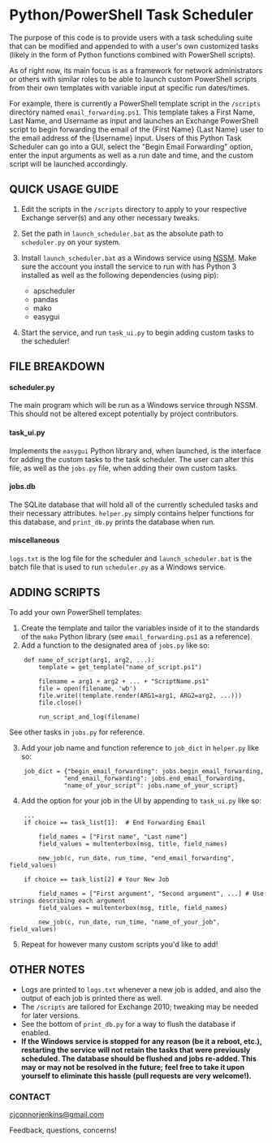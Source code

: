 # Python/PowerShell Task Scheduler

The purpose of this code is to provide users with a task scheduling suite that can be modified and appended to with a user's own customized tasks (likely in the form of Python functions combined with PowerShell scripts).

As of right now, its main focus is as a framework for network administrators or others with similar roles to be able to launch custom PowerShell scripts from their own templates with variable input at specific run dates/times.

For example, there is currently a PowerShell template script in the `/scripts` directory named `email_forwarding.ps1`. This template takes a First Name, Last Name, and Username as input and launches an Exchange PowerShell script to begin forwarding the email of the {First Name} {Last Name} user to the email address of the {Username} input. Users of this Python Task Scheduler can go into a GUI, select the "Begin Email Forwarding" option, enter the input arguments as well as a run date and time, and the custom script will be launched accordingly. 

## QUICK USAGE GUIDE

1. Edit the scripts in the `/scripts` directory to apply to your respective Exchange server(s) and any other necessary tweaks.
2. Set the path in `launch_scheduler.bat` as the absolute path to `scheduler.py` on your system.
3. Install `launch_scheduler.bat` as a Windows service using [NSSM](https://nssm.cc/). Make sure the account you install the service to run with has Python 3 installed as well as the following dependencies (using pip):
    * apscheduler
    * pandas
    * mako
    * easygui

4. Start the service, and run `task_ui.py` to begin adding custom tasks to the scheduler!


## FILE BREAKDOWN

#### scheduler.py

The main program which will be run as a Windows service through NSSM. This should not be altered except potentially by project contributors.

#### task_ui.py

Implements the `easygui` Python library and, when launched, is the interface for adding the custom tasks to the task scheduler. The user can alter this file, as well as the `jobs.py` file, when adding their own custom tasks.

#### jobs.db

The SQLite database that will hold all of the currently scheduled tasks and their necessary attributes. `helper.py` simply contains helper functions for this database, and `print_db.py` prints the database when run.

#### miscellaneous

`logs.txt` is the log file for the scheduler and `launch_scheduler.bat` is the batch file that is used to run `scheduler.py` as a Windows service.


## ADDING SCRIPTS

To add your own PowerShell templates:

1. Create the template and tailor the variables inside of it to the standards of the `mako` Python library (see `email_forwarding.ps1` as a reference).
2. Add a function to the designated area of `jobs.py` like so:
```
    def name_of_script(arg1, arg2, ...):
        template = get_template("name_of_script.ps1")

        filename = arg1 + arg2 + ... + "ScriptName.ps1"
        file = open(filename, 'wb')
        file.write((template.render(ARG1=arg1, ARG2=arg2, ...)))
        file.close()

        run_script_and_log(filename)
```
See other tasks in `jobs.py` for reference.

3. Add your job name and function reference to `job_dict` in `helper.py` like so:
```
    job_dict = {"begin_email_forwarding": jobs.begin_email_forwarding,
               "end_email_forwarding": jobs.end_email_forwarding,
               "name_of_your_script": jobs.name_of_your_script}
```
4. Add the option for your job in the UI by appending to `task_ui.py` like so:
```
    ...
    if choice == task_list[1]:  # End Forwarding Email

        field_names = ["First name", "Last name"]
        field_values = multenterbox(msg, title, field_names)

        new_job(c, run_date, run_time, "end_email_forwarding", field_values)

    if choice == task_list[2] # Your New Job

        field_names = ["First argument", "Second argument", ...] # Use strings describing each argument
        field_values = multenterbox(msg, title, field_names)

        new_job(c, run_date, run_time, "name_of_your_job", field_values)
```
5. Repeat for however many custom scripts you'd like to add!

## OTHER NOTES
* Logs are printed to `logs.txt` whenever a new job is added, and also the output of each job is printed there as well.
* The `/scripts` are tailored for Exchange 2010; tweaking may be needed for later versions.
* See the bottom of `print_db.py` for a way to flush the database if enabled.
* __If the Windows service is stopped for any reason (be it a reboot, etc.), restarting the service will not retain the tasks that were previously scheduled. The database should be flushed and jobs re-added. This may or may not be resolved in the future; feel free to take it upon yourself to eliminate this hassle (pull requests are very welcome!).__

### CONTACT
cjconnorjenkins@gmail.com

Feedback, questions, concerns!